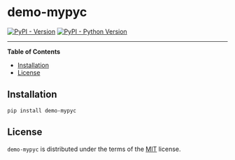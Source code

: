 # demo-mypyc

[![PyPI - Version](https://img.shields.io/pypi/v/demo-mypyc.svg)](https://pypi.org/project/demo-mypyc)
[![PyPI - Python Version](https://img.shields.io/pypi/pyversions/demo-mypyc.svg)](https://pypi.org/project/demo-mypyc)

-----

**Table of Contents**

- [Installation](#installation)
- [License](#license)

## Installation

```console
pip install demo-mypyc
```

## License

`demo-mypyc` is distributed under the terms of the [MIT](https://spdx.org/licenses/MIT.html) license.

